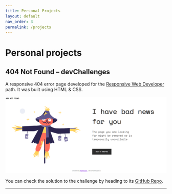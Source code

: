 ```yaml
---
title: Personal Projects
layout: default
nav_order: 3
permalink: /projects
---
```

# Personal projects

## 404 Not Found – devChallenges
A responsive 404 error page developed for the [Responsive Web Developer] path. It was built using HTML & CSS.

![screenshot](https://github.com/IgVincon/error-page-devchallenge/blob/main/images/screenshot-2023-04-24-182717.png)

You can check the solution to the challenge by heading to its [GitHub Repo].

----

[GitHub Repo]: https://github.com/IgVincon/error-page-devchallenge
[Responsive Web Developer]: https://devchallenges.io/paths/responsive-web-developer
